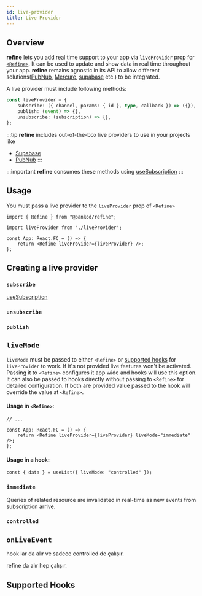 ```yaml
---
id: live-provider
title: Live Provider
---
```


## Overview

**refine** lets you add real time support to your app via `liveProvider` prop for [`<Refine>`](#). It can be used to update and show data in real time throughout your app. **refine** remains agnostic in its API to allow different solutions([PubNub](https://www.pubnub.com/), [Mercure](https://mercure.rocks/), [supabase](https://supabase.com) etc.) to be integrated.

A live provider must include following methods:

```ts
const liveProvider = {
    subscribe: ({ channel, params: { id }, type, callback }) => ({}),
    publish: (event) => {},
    unsubscribe: (subscription) => {},
};
```

:::tip
**refine** includes out-of-the-box live providers to use in your projects like

-   [Supabase](#)
-   [PubNub](#)
    :::

:::important
**refine** consumes these methods using [useSubscription](#)
:::

## Usage

You must pass a live provider to the `liveProvider` prop of `<Refine>`

```tsx title="App.tsx"
import { Refine } from "@pankod/refine";

import liveProvider from "./liveProvider";

const App: React.FC = () => {
    return <Refine liveProvider={liveProvider} />;
};
```

## Creating a live provider

### `subscribe`

[useSubscription](#)

### `unsubscribe`

### `publish`

## `liveMode`

`liveMode` must be passed to either `<Refine>` or [supported hooks](#) for `liveProvider` to work. If it's not provided live features won't be activated. Passing it to `<Refine>` configures it app wide and hooks will use this option. It can also be passed to hooks directly without passing to `<Refine>` for detailed configuration. If both are provided value passed to the hook will override the value at `<Refine>`.

#### Usage in `<Refine>`:

```tsx title="App.tsx"
// ...

const App: React.FC = () => {
    return <Refine liveProvider={liveProvider} liveMode="immediate" />;
};
```

#### Usage in a hook:

```tsx
const { data } = useList({ liveMode: "controlled" });
```

### `immediate`

Queries of related resource are invalidated in real-time as new events from subscription arrive.

### `controlled`

## `onLiveEvent`

hook lar da alır ve sadece controlled de çalışır.

refine da alır hep çalışır.

## Supported Hooks
